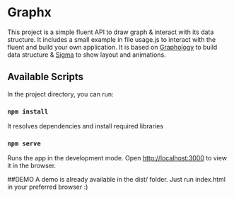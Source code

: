 # Graphx

This project is a simple fluent API to draw graph & interact with its data structure.
It includes a small example in file usage.js to interact with the fluent and build your own application.
It is based on <a href="https://graphology.github.io/" target="_blank">Graphology</a> to build data structure & <a href="https://www.sigmajs.org/" target="_blank">Sigma</a> to show layout and animations.


## Available Scripts

In the project directory, you can run:

### `npm install`
It resolves dependencies and install required libraries

### `npm serve`
Runs the app in the development mode.
Open [http://localhost:3000](http://localhost:3000) to view it in the browser.

##DEMO
A demo is already available in the dist/ folder. Just run index.html in your preferred browser :)
